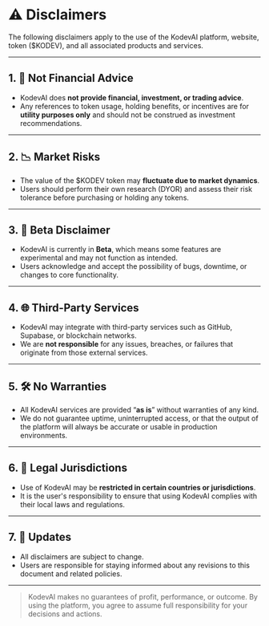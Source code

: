 # ⚠️ Disclaimers

The following disclaimers apply to the use of the KodevAI platform, website, token ($KODEV), and all associated products and services.

---

## 1. 🚫 Not Financial Advice

- KodevAI does **not provide financial, investment, or trading advice**.
- Any references to token usage, holding benefits, or incentives are for **utility purposes only** and should not be construed as investment recommendations.

---

## 2. 📉 Market Risks

- The value of the $KODEV token may **fluctuate due to market dynamics**.
- Users should perform their own research (DYOR) and assess their risk tolerance before purchasing or holding any tokens.

---

## 3. 🧪 Beta Disclaimer

- KodevAI is currently in **Beta**, which means some features are experimental and may not function as intended.
- Users acknowledge and accept the possibility of bugs, downtime, or changes to core functionality.

---

## 4. 🌐 Third-Party Services

- KodevAI may integrate with third-party services such as GitHub, Supabase, or blockchain networks.
- We are **not responsible** for any issues, breaches, or failures that originate from those external services.

---

## 5. 🛠️ No Warranties

- All KodevAI services are provided “**as is**” without warranties of any kind.
- We do not guarantee uptime, uninterrupted access, or that the output of the platform will always be accurate or usable in production environments.

---

## 6. 👮 Legal Jurisdictions

- Use of KodevAI may be **restricted in certain countries or jurisdictions**.
- It is the user's responsibility to ensure that using KodevAI complies with their local laws and regulations.

---

## 7. 🔄 Updates

- All disclaimers are subject to change.
- Users are responsible for staying informed about any revisions to this document and related policies.

---

> KodevAI makes no guarantees of profit, performance, or outcome. By using the platform, you agree to assume full responsibility for your decisions and actions.